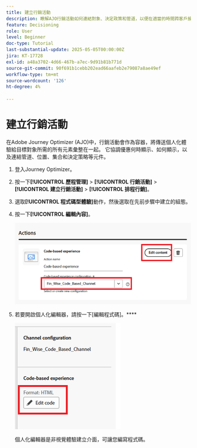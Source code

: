 ```yaml
---
title: 建立行銷活動
description: 瞭解AJO行銷活動如何連結對象、決定政策和管道，以便在適當的時間跨客戶接觸點提供個人化優惠。
feature: Decisioning
role: User
level: Beginner
doc-type: Tutorial
last-substantial-update: 2025-05-05T00:00:00Z
jira: KT-17728
exl-id: a48a3702-4d66-467b-a7ec-9d91b81b771d
source-git-commit: 90f691b1cebb202ead66aafeb2e79087a8ae49ef
workflow-type: tm+mt
source-wordcount: '126'
ht-degree: 4%

---
```


# 建立行銷活動

在Adobe Journey Optimizer (AJO)中，行銷活動會作為容器，將傳送個人化體驗給目標對象所需的所有元素彙整在一起。 它協調優惠何時顯示、如何顯示，以及連結管道、位置、集合和決定策略等元件。

1. 登入Journey Optimizer。
1. 按一下&#x200B;**[!UICONTROL 歷程管理]** > **[!UICONTROL 行銷活動]** > **[!UICONTROL 建立行銷活動]** > **[!UICONTROL 排程行銷]**。
1. 選取&#x200B;**[!UICONTROL 程式碼型體驗]**&#x200B;動作，然後選取在先前步驟中建立的組態。
1. 按一下&#x200B;**[!UICONTROL 編輯內容]**。

   ![建立行銷活動](assets/create-campaign.png)

1. 若要開啟個人化編輯器，請按一下[編輯程式碼]。****

   ![edit-cbe_html](assets/edit_code_based_exp_html.png)

   個人化編輯器是非視覺體驗建立介面，可讓您編寫程式碼。
